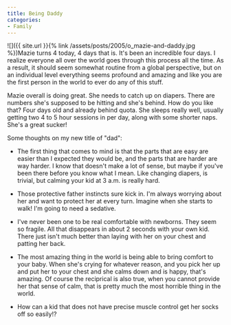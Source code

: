 ```yaml
---
title: Being Daddy
categories:
- Family
---
```


![]({{ site.url }}{% link /assets/posts/2005/o_mazie-and-daddy.jpg %})Mazie turns 4 today, 4 days that is. It's been an incredible four days. I realize everyone all over the world goes through this process all the time. As a result, it should seem somewhat routine from a global perspective, but on an individual level everything seems profound and amazing and like you are the first person in the world to ever do any of this stuff.

Mazie overall is doing great. She needs to catch up on diapers. There are numbers she's supposed to be hitting and she's behind. How do you like that? Four days old and already behind quota. She sleeps really well, usually getting two 4 to 5 hour sessions in per day, along with some shorter naps. She's a great sucker!

Some thoughts on my new title of "dad":



  * The first thing that comes to mind is that the parts that are easy are easier than I expected they would be, and the parts that are harder are way harder. I know that doesn't make a lot of sense, but maybe if you've been there before you know what I mean.  Like changing diapers, is trivial, but calming your kid at 3 a.m. is really hard.

  * Those protective father instincts sure kick in. I'm always worrying about her and want to protect her at every turn. Imagine when she starts to walk! I'm going to need a sedative.

  * I've never been one to be real comfortable with newborns. They seem so fragile. All that disappears in about 2 seconds with your own kid. There just isn't much better than laying with her on your chest and patting her back.

  * The most amazing thing in the world is being able to bring comfort to your baby. When she's crying for whatever reason, and you pick her up and put her to your chest and she calms down and is happy, that's amazing. Of course the reciprical is also true, when you cannot provide her that sense of calm, that is pretty much the most horrible thing in the world.

  * How can a kid that does not have precise muscle control get her socks off so easily!?


